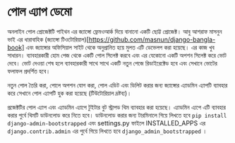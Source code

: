 পোল এ্যাপ ডেমো 
===========

অনলাইন পোল প্রোজেক্টটি  পাইথন এর জ্যাঙ্গো ফ্রেমওআর্ক দিয়ে বানানো একটি ছোট্ট প্রোজেক্ট। আবু আশরাফ মাসনুন ভাই এর ধারাবাহিক (জ্যাঙ্গো টিওটোরিয়াল)[https://github.com/masnun/django-bangla-book] এবং জ্যাঙ্গোর অফিসিয়াল সাইট থেকে অনুপ্রানিত হয়ে মুলত এটি ডেভেলপ করা হয়েছে। এর কাজ খুব সাধারন। 
ব্যাবহারকারী হোম পেজ থেকে একটি পোল সিলেক্ট করবে এবং এর যেকোনো একটি অপশন সিলেক্ট করে ভোট দেবে। ভোট দেওয়া শেষ হলে ব্যাবহারকারী সাথে সাথে একটি নতুন পেজে রিডাইরেক্টেড হবে এবং সেখানে ভোটের ফলাফল প্রদর্শিত হবে। 

নতুন পোল তৈরি করা, পোলে অপশন যোগ করা, পোল এডিট এবং ডিলিট করার জন্য জ্যাঙ্গোর এ্যাডমিন এ্যাপটি ব্যাবহার করে সেখানে পোল এ্যাপটি হুক করা হয়েছে (টিউটোরিয়াল দ্রষ্টব্য)।

প্রজেক্টটির পোল এ্যাপ এবং এ্যাডমিন এ্যাপে টুইটার বুট স্ট্রাপড থিম ব্যাবহার করা হয়েছে। এ্যাডমিন এ্যপে এটি ব্যাবহার করার পুর্বে থিমটি ডাউনলোড করে নিতে হবে। ডাউনলোড করার জন্য টারমিনালে গিয়ে লিখতে হবে `pip install django-admin-bootstrapped` এবং settings.py ফাইলে INSTALLED_APPS এর `django.contrib.admin` এর পুর্বে গিয়ে লিখতে হবে `django_admin_bootstrapped` ।


